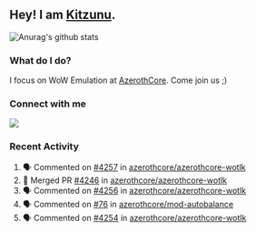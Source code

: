 ## Hey! I am [Kitzunu](https://Github.com/Kitzunu).

![Anurag's github stats](https://github-readme-stats.kitzunu.vercel.app/api?username=Kitzunu&show_icons=true)

### What do I do?

I focus on WoW Emulation at [AzerothCore](https://Github.com/AzerothCore). Come join us ;)

### Connect with me
[![](https://img.shields.io/badge/AzerothCore%20Discord-Connect%20with%20me!-green)](https://discord.com/invite/gkt4y2x)

### Recent Activity

<!--START_SECTION:activity-->
1. 🗣 Commented on [#4257](https://github.com/azerothcore/azerothcore-wotlk/issues/4257) in [azerothcore/azerothcore-wotlk](https://github.com/azerothcore/azerothcore-wotlk)
2. 🎉 Merged PR [#4246](https://github.com/azerothcore/azerothcore-wotlk/pull/4246) in [azerothcore/azerothcore-wotlk](https://github.com/azerothcore/azerothcore-wotlk)
3. 🗣 Commented on [#4256](https://github.com/azerothcore/azerothcore-wotlk/issues/4256) in [azerothcore/azerothcore-wotlk](https://github.com/azerothcore/azerothcore-wotlk)
4. 🗣 Commented on [#76](https://github.com/azerothcore/mod-autobalance/issues/76) in [azerothcore/mod-autobalance](https://github.com/azerothcore/mod-autobalance)
5. 🗣 Commented on [#4254](https://github.com/azerothcore/azerothcore-wotlk/issues/4254) in [azerothcore/azerothcore-wotlk](https://github.com/azerothcore/azerothcore-wotlk)
<!--END_SECTION:activity-->
